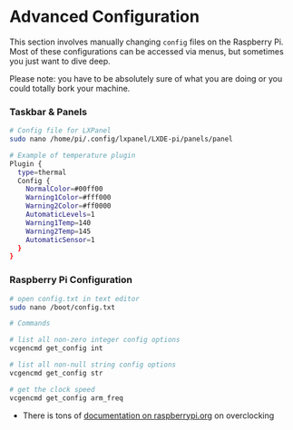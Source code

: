# Advanced Configuration

This section involves manually changing `config` files on the Raspberry Pi. Most of these configurations can be accessed via menus, but sometimes you just want to dive deep. 

Please note: you have to be absolutely sure of what you are doing or you could totally bork your machine.

### Taskbar & Panels

```bash
# Config file for LXPanel
sudo nano /home/pi/.config/lxpanel/LXDE-pi/panels/panel

# Example of temperature plugin
Plugin {
  type=thermal
  Config {
    NormalColor=#00ff00
    Warning1Color=#fff000
    Warning2Color=#ff0000
    AutomaticLevels=1
    Warning1Temp=140
    Warning2Temp=145
    AutomaticSensor=1
  }
}
```

### Raspberry Pi Configuration

```bash
# open config.txt in text editor
sudo nano /boot/config.txt
```

```bash
# Commands

# list all non-zero integer config options
vcgencmd get_config int

# list all non-null string config options
vcgencmd get_config str

# get the clock speed
vcgencmd get_config arm_freq
```

* There is tons of [documentation on raspberrypi.org](https://www.raspberrypi.org/documentation/configuration/config-txt/overclocking.md) on overclocking